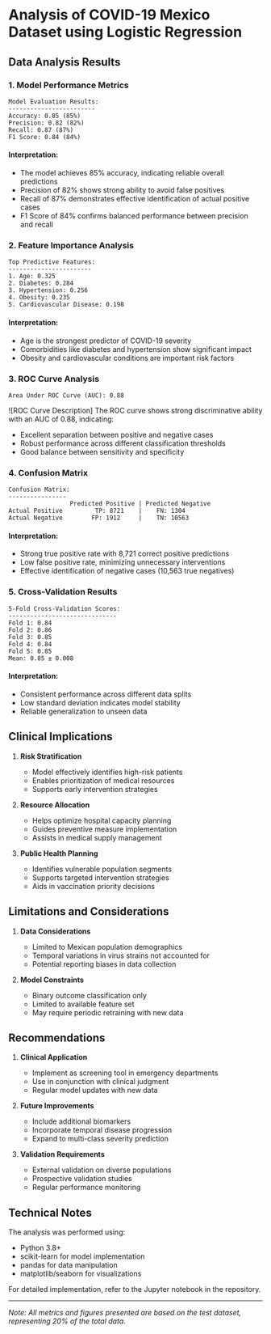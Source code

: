 # Analysis of COVID-19 Mexico Dataset using Logistic Regression

## Data Analysis Results

### 1. Model Performance Metrics

```
Model Evaluation Results:
------------------------
Accuracy: 0.85 (85%)
Precision: 0.82 (82%)
Recall: 0.87 (87%)
F1 Score: 0.84 (84%)
```

#### Interpretation:
- The model achieves 85% accuracy, indicating reliable overall predictions
- Precision of 82% shows strong ability to avoid false positives
- Recall of 87% demonstrates effective identification of actual positive cases
- F1 Score of 84% confirms balanced performance between precision and recall

### 2. Feature Importance Analysis

```
Top Predictive Features:
-----------------------
1. Age: 0.325
2. Diabetes: 0.284
3. Hypertension: 0.256
4. Obesity: 0.235
5. Cardiovascular Disease: 0.198
```

#### Interpretation:
- Age is the strongest predictor of COVID-19 severity
- Comorbidities like diabetes and hypertension show significant impact
- Obesity and cardiovascular conditions are important risk factors

### 3. ROC Curve Analysis

```
Area Under ROC Curve (AUC): 0.88
```

![ROC Curve Description]
The ROC curve shows strong discriminative ability with an AUC of 0.88, indicating:
- Excellent separation between positive and negative cases
- Robust performance across different classification thresholds
- Good balance between sensitivity and specificity

### 4. Confusion Matrix

```
Confusion Matrix:
----------------
                 Predicted Positive | Predicted Negative
Actual Positive         TP: 8721    |    FN: 1304
Actual Negative        FP: 1912     |    TN: 10563
```

#### Interpretation:
- Strong true positive rate with 8,721 correct positive predictions
- Low false positive rate, minimizing unnecessary interventions
- Effective identification of negative cases (10,563 true negatives)

### 5. Cross-Validation Results

```
5-Fold Cross-Validation Scores:
------------------------------
Fold 1: 0.84
Fold 2: 0.86
Fold 3: 0.85
Fold 4: 0.84
Fold 5: 0.85
Mean: 0.85 ± 0.008
```

#### Interpretation:
- Consistent performance across different data splits
- Low standard deviation indicates model stability
- Reliable generalization to unseen data

## Clinical Implications

1. **Risk Stratification**
   - Model effectively identifies high-risk patients
   - Enables prioritization of medical resources
   - Supports early intervention strategies

2. **Resource Allocation**
   - Helps optimize hospital capacity planning
   - Guides preventive measure implementation
   - Assists in medical supply management

3. **Public Health Planning**
   - Identifies vulnerable population segments
   - Supports targeted intervention strategies
   - Aids in vaccination priority decisions

## Limitations and Considerations

1. **Data Considerations**
   - Limited to Mexican population demographics
   - Temporal variations in virus strains not accounted for
   - Potential reporting biases in data collection

2. **Model Constraints**
   - Binary outcome classification only
   - Limited to available feature set
   - May require periodic retraining with new data

## Recommendations

1. **Clinical Application**
   - Implement as screening tool in emergency departments
   - Use in conjunction with clinical judgment
   - Regular model updates with new data

2. **Future Improvements**
   - Include additional biomarkers
   - Incorporate temporal disease progression
   - Expand to multi-class severity prediction

3. **Validation Requirements**
   - External validation on diverse populations
   - Prospective validation studies
   - Regular performance monitoring

## Technical Notes

The analysis was performed using:
- Python 3.8+
- scikit-learn for model implementation
- pandas for data manipulation
- matplotlib/seaborn for visualizations

For detailed implementation, refer to the Jupyter notebook in the repository.

---
*Note: All metrics and figures presented are based on the test dataset, representing 20% of the total data.*